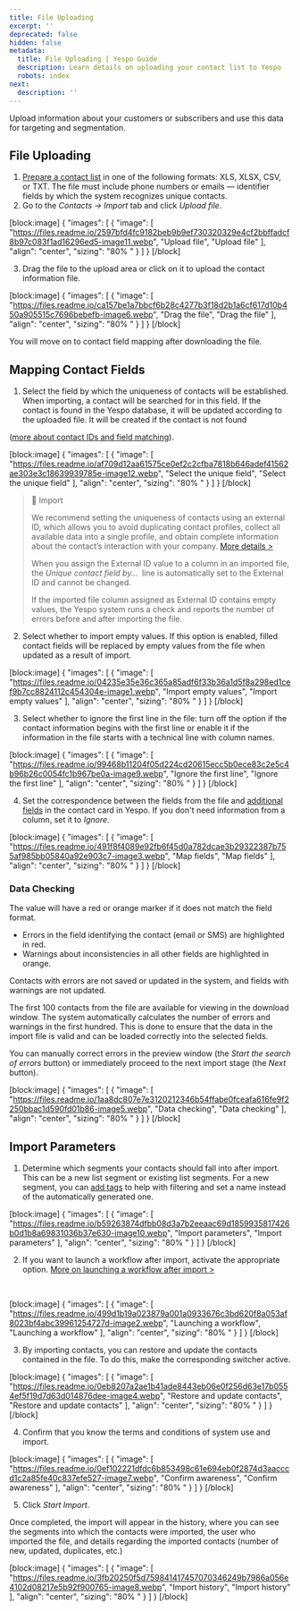 ```yaml
---
title: File Uploading
excerpt: ''
deprecated: false
hidden: false
metadata:
  title: File Uploading | Yespo Guide
  description: Learn details on uploading your contact list to Yespo
  robots: index
next:
  description: ''
---
```

Upload information about your customers or subscribers and use this data for targeting and segmentation.

## File Uploading

1. [Prepare a contact list](https://docs.yespo.io/docs/files-preparation) in one of the following formats: XLS, XLSX, CSV, or TXT. The file must include phone numbers or emails — identifier fields by which the system recognizes unique contacts.
2. Go to the _Contacts → Import_ tab and click _Upload file_.

[block:image]
{
  "images": [
    {
      "image": [
        "https://files.readme.io/2597bfd4fc9182beb9b9ef730320329e4cf2bbffadcf8b97c083f1ad16296ed5-image11.webp",
        "Upload file",
        "Upload file"
      ],
      "align": "center",
      "sizing": "80% "
    }
  ]
}
[/block]


3. Drag the file to the upload area or click on it to upload the contact information file.

[block:image]
{
  "images": [
    {
      "image": [
        "https://files.readme.io/ca157be1a7bbcf6b28c4277b3f18d2b1a6cf617d10b450a905515c7696bebefb-image6.webp",
        "Drag the file",
        "Drag the file"
      ],
      "align": "center",
      "sizing": "80% "
    }
  ]
}
[/block]


You will move on to contact field mapping after downloading the file.

## Mapping Contact Fields

1. Select the field by which the uniqueness of contacts will be established. When importing, a contact will be searched for in this field. If the contact is found in the Yespo database, it will be updated according to the uploaded file. It will be created if the contact is not found

([more about contact IDs and field matching](https://docs.yespo.io/docs/customer-identifiers-and-matching)).

[block:image]
{
  "images": [
    {
      "image": [
        "https://files.readme.io/af709d12aa61575ce0ef2c2cfba7818b646adef41562ae303e3c18639939785e-image12.webp",
        "Select the unique field",
        "Select the unique field"
      ],
      "align": "center",
      "sizing": "80% "
    }
  ]
}
[/block]


> 📘 Import
> 
> We recommend setting the uniqueness of contacts using an external ID, which allows you to avoid duplicating contact profiles, collect all available data into a single profile, and obtain complete information about the contact’s interaction with your company. [More details >](https://docs.yespo.io/docs/external-id-creating-and-updating-users)
> 
> When you assign the External ID value to a column in an imported file, the _Unique contact field by…_  line is automatically set to the External ID and cannot be changed.
> 
> If the imported file column assigned as External ID contains empty values, the Yespo system runs a check and reports the number of errors before and after importing the file.

2. Select whether to import empty values. If this option is enabled, filled contact fields will be replaced by empty values from the file when updated as a result of import.

[block:image]
{
  "images": [
    {
      "image": [
        "https://files.readme.io/04235e35e36c365a85adf6f33b36a1d5f8a298ed1cef9b7cc8824112c454304e-image1.webp",
        "Import empty values",
        "Import empty values"
      ],
      "align": "center",
      "sizing": "80% "
    }
  ]
}
[/block]


3. Select whether to ignore the first line in the file: turn off the option if the contact information begins with the first line or enable it if the information in the file starts with a technical line with column names.

[block:image]
{
  "images": [
    {
      "image": [
        "https://files.readme.io/99468b11204f05d224cd20615ecc5b0ece83c2e5c4b96b26c0054fc1b967be0a-image9.webp",
        "Ignore the first line",
        "Ignore the first line"
      ],
      "align": "center",
      "sizing": "80% "
    }
  ]
}
[/block]


4. Set the correspondence between the fields from the file and [additional fields](https://docs.yespo.io/docs/how-add-additional-contact-fields) in the contact card in Yespo. If you don't need information from a column, set it to _Ignore_.

[block:image]
{
  "images": [
    {
      "image": [
        "https://files.readme.io/491f8f4089e92fb6f45d0a782dcae3b29322387b755af985bb05840a92e903c7-image3.webp",
        "Map fields",
        "Map fields"
      ],
      "align": "center",
      "sizing": "80% "
    }
  ]
}
[/block]


### Data Checking

The value will have a red or orange marker if it does not match the field format.

- Errors in the field identifying the contact (email or SMS) are highlighted in red.
- Warnings about inconsistencies in all other fields are highlighted in orange. 

Contacts with errors are not saved or updated in the system, and fields with warnings are not updated.

The first 100 contacts from the file are available for viewing in the download window. The system automatically calculates the number of errors and warnings in the first hundred. This is done to ensure that the data in the import file is valid and can be loaded correctly into the selected fields.

You can manually correct errors in the preview window (the _Start the search of errors_ button) or immediately proceed to the next import stage (the _Next_ button).

[block:image]
{
  "images": [
    {
      "image": [
        "https://files.readme.io/1aa8dc807e7e3120212346b54ffabe0fceafa616fe9f2250bbac1d590fd01b86-image5.webp",
        "Data checking",
        "Data checking"
      ],
      "align": "center",
      "sizing": "80% "
    }
  ]
}
[/block]


## Import Parameters

1. Determine which segments your contacts should fall into after import. This can be a new list segment or existing list segments. For a new segment, you can [add tags](https://docs.yespo.io/docs/how-add-tags) to help with filtering and set a name instead of the automatically generated one.

[block:image]
{
  "images": [
    {
      "image": [
        "https://files.readme.io/b59263874dfbb08d3a7b2eeaac69d1859935817426b0d1b8a69831036b37e630-image10.webp",
        "Import parameters",
        "Import parameters"
      ],
      "align": "center",
      "sizing": "80% "
    }
  ]
}
[/block]


2. If you want to launch a workflow after import, activate the appropriate option. [More on launching a workflow after import >](https://docs.yespo.io/docs/how-to-launch-workflow-upon-import)

<br />

[block:image]
{
  "images": [
    {
      "image": [
        "https://files.readme.io/499d1b19a023879a001a0933676c3bd620f8a053af8023bf4abc39961254727d-image2.webp",
        "Launching a workflow",
        "Launching a workflow"
      ],
      "align": "center",
      "sizing": "80% "
    }
  ]
}
[/block]


3. By importing contacts, you can restore and update the contacts contained in the file. To do this, make the corresponding switcher active.

[block:image]
{
  "images": [
    {
      "image": [
        "https://files.readme.io/0eb8207a2ae1b41ade8443eb06e0f256d63e17b0554ef5f19d7d63d014876dee-image4.webp",
        "Restore and update contacts",
        "Restore and update contacts"
      ],
      "align": "center",
      "sizing": "80% "
    }
  ]
}
[/block]


4. Confirm that you know the terms and conditions of system use and import.

[block:image]
{
  "images": [
    {
      "image": [
        "https://files.readme.io/0ef102221dfdc6b853498c61e694eb0f2874d3aacccd1c2a85fe40c837efe527-image7.webp",
        "Confirm awareness",
        "Confirm awareness"
      ],
      "align": "center",
      "sizing": "80% "
    }
  ]
}
[/block]


5. Click _Start Import_.

Once completed, the import will appear in the history, where you can see the segments into which the contacts were imported, the user who imported the file, and details regarding the imported contacts (number of new, updated, duplicates, etc.)

[block:image]
{
  "images": [
    {
      "image": [
        "https://files.readme.io/3fb20250f5d759841417457070346249b7986a056e4102d08217e5b92f900765-image8.webp",
        "Import history",
        "Import history"
      ],
      "align": "center",
      "sizing": "80% "
    }
  ]
}
[/block]